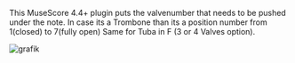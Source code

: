 This MuseScore 4.4+ plugin
puts the valvenumber that needs to be pushed under the note.
In case its a Trombone than its a position number from 1(closed) to 7(fully open)
Same for Tuba in F (3 or 4 Valves option). 


![grafik](https://github.com/user-attachments/assets/02f727af-3037-4594-a10b-922b05829fa2)



